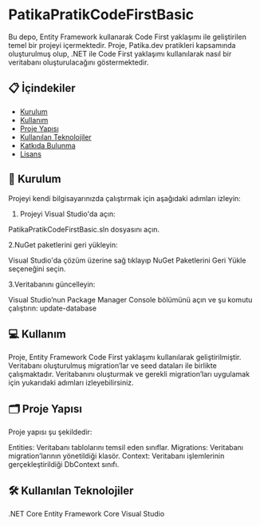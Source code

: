 # PatikaPratikCodeFirstBasic

Bu depo, Entity Framework kullanarak Code First yaklaşımı ile geliştirilen temel bir projeyi içermektedir. Proje, Patika.dev pratikleri kapsamında oluşturulmuş olup, .NET ile Code First yaklaşımı kullanılarak nasıl bir veritabanı oluşturulacağını göstermektedir.

## 📋 İçindekiler

- [Kurulum](#kurulum)
- [Kullanım](#kullanım)
- [Proje Yapısı](#proje-yapısı)
- [Kullanılan Teknolojiler](#kullanılan-teknolojiler)
- [Katkıda Bulunma](#katkıda-bulunma)
- [Lisans](#lisans)

## 🚀 Kurulum

Projeyi kendi bilgisayarınızda çalıştırmak için aşağıdaki adımları izleyin:


1. Projeyi Visual Studio'da açın:

PatikaPratikCodeFirstBasic.sln dosyasını açın.

2.NuGet paketlerini geri yükleyin:

Visual Studio'da çözüm üzerine sağ tıklayıp NuGet Paketlerini Geri Yükle seçeneğini seçin.

3.Veritabanını güncelleyin:

Visual Studio’nun Package Manager Console bölümünü açın ve şu komutu çalıştırın:
update-database

## 💻 Kullanım
Proje, Entity Framework Code First yaklaşımı kullanılarak geliştirilmiştir. Veritabanı oluşturulmuş migration’lar ve seed dataları ile birlikte çalışmaktadır. Veritabanını oluşturmak ve gerekli migration’ları uygulamak için yukarıdaki adımları izleyebilirsiniz.
## 🗂️ Proje Yapısı
Proje yapısı şu şekildedir:

Entities: Veritabanı tablolarını temsil eden sınıflar.
Migrations: Veritabanı migration’larının yönetildiği klasör.
Context: Veritabanı işlemlerinin gerçekleştirildiği DbContext sınıfı.
## 🛠️ Kullanılan Teknolojiler
.NET Core
Entity Framework Core
Visual Studio
